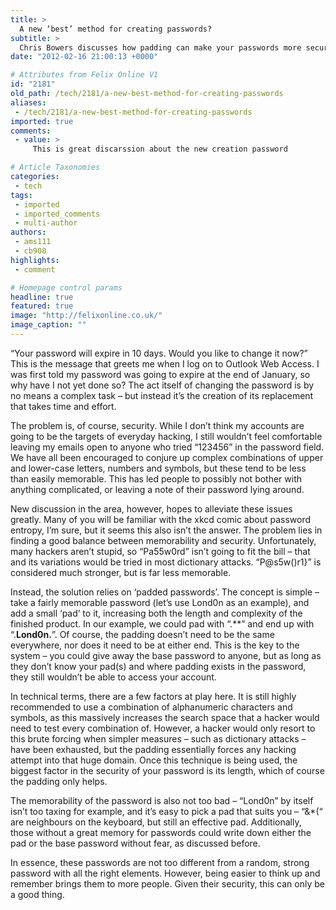 ```yaml
---
title: >
  A new ‘best’ method for creating passwords?
subtitle: >
  Chris Bowers discusses how padding can make your passwords more secure and easier to remember
date: "2012-02-16 21:00:13 +0000"

# Attributes from Felix Online V1
id: "2181"
old_path: /tech/2181/a-new-best-method-for-creating-passwords
aliases:
 - /tech/2181/a-new-best-method-for-creating-passwords
imported: true
comments:
 - value: >
     This is great discarssion about the new creation password

# Article Taxonomies
categories:
 - tech
tags:
 - imported
 - imported_comments
 - multi-author
authors:
 - ams111
 - cb908
highlights:
 - comment

# Homepage control params
headline: true
featured: true
image: "http://felixonline.co.uk/"
image_caption: ""
---
```


“Your password will expire in 10 days. Would you like to change it now?” This is the message that greets me when I log on to Outlook Web Access. I was first told my password was going to expire at the end of January, so why have I not yet done so? The act itself of changing the password is by no means a complex task – but instead it’s the creation of its replacement that takes time and effort.

The problem is, of course, security. While I don’t think my accounts are going to be the targets of everyday hacking, I still wouldn’t feel comfortable leaving my emails open to anyone who tried “123456” in the password field. We have all been encouraged to conjure up complex combinations of upper and lower-case letters, numbers and symbols, but these tend to be less than easily memorable. This has led people to possibly not bother with anything complicated, or leaving a note of their password lying around.

New discussion in the area, however, hopes to alleviate these issues greatly. Many of you will be familiar with the xkcd comic about password entropy, I’m sure, but it seems this also isn’t the answer. The problem lies in finding a good balance between memorability and security. Unfortunately, many hackers aren’t stupid, so “Pa55w0rd” isn’t going to fit the bill – that and its variations would be tried in most dictionary attacks. “P@s5w()r1}” is considered much stronger, but is far less memorable.

Instead, the solution relies on ‘padded passwords’. The concept is simple – take a fairly memorable password (let’s use Lond0n as an example), and add a small ‘pad’ to it, increasing both the length and complexity of the finished product. In our example, we could pad with “.**” and end up with “.**Lond0n.**”. Of course, the padding doesn’t need to be the same everywhere, nor does it need to be at either end. This is the key to the system – you could give away the base password to anyone, but as long as they don’t know your pad(s) and where padding exists in the password, they still wouldn’t be able to access your account.

In technical terms, there are a few factors at play here. It is still highly recommended to use a combination of alphanumeric characters and symbols, as this massively increases the search space that a hacker would need to test every combination of. However, a hacker would only resort to this brute forcing when simpler measures – such as dictionary attacks – have been exhausted, but the padding essentially forces any hacking attempt into that huge domain. Once this technique is being used, the biggest factor in the security of your password is its length, which of course the padding only helps.

The memorability of the password is also not too bad – “Lond0n” by itself isn’t too taxing for example, and it’s easy to pick a pad that suits you – “&*(“ are neighbours on the keyboard, but still an effective pad. Additionally, those without a great memory for passwords could write down either the pad or the base password without fear, as discussed before.

In essence, these passwords are not too different from a random, strong password with all the right elements. However, being easier to think up and remember brings them to more people. Given their security, this can only be a good thing.
